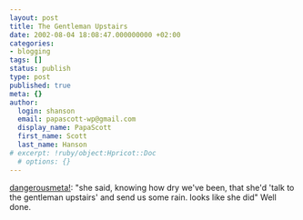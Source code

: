 ```yaml
---
layout: post
title: The Gentleman Upstairs
date: 2002-08-04 18:08:47.000000000 +02:00
categories:
- blogging
tags: []
status: publish
type: post
published: true
meta: {}
author:
  login: shanson
  email: papascott-wp@gmail.com
  display_name: PapaScott
  first_name: Scott
  last_name: Hanson
# excerpt: !ruby/object:Hpricot::Doc
  # options: {}
---
```

<p><a href="http://www.dangerousmeta.com/posts/02/20020803">dangerousmeta!</a>: "she said, knowing how dry we've been, that she'd 'talk to the gentleman upstairs' and send us some rain. looks like she did" Well done.</p>
